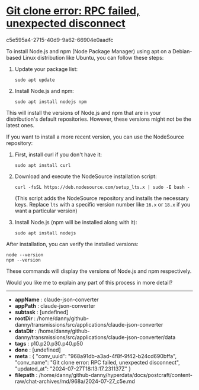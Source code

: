 # [Git clone error: RPC failed, unexpected disconnect](https://claude.ai/chat/968a91db-a3ad-4f8f-9f42-b24cd690bffa)

c5e595a4-2715-40d9-9a62-66904e0aadfc

 To install Node.js and npm (Node Package Manager) using apt on a Debian-based Linux distribution like Ubuntu, you can follow these steps:

1. Update your package list:
   ```
   sudo apt update
   ```

2. Install Node.js and npm:
   ```
   sudo apt install nodejs npm
   ```

This will install the versions of Node.js and npm that are in your distribution's default repositories. However, these versions might not be the latest ones.

If you want to install a more recent version, you can use the NodeSource repository:

1. First, install curl if you don't have it:
   ```
   sudo apt install curl
   ```

2. Download and execute the NodeSource installation script:
   ```
   curl -fsSL https://deb.nodesource.com/setup_lts.x | sudo -E bash -
   ```
   (This script adds the NodeSource repository and installs the necessary keys. Replace `lts` with a specific version number like `16.x` or `18.x` if you want a particular version)

3. Install Node.js (npm will be installed along with it):
   ```
   sudo apt install nodejs
   ```

After installation, you can verify the installed versions:

```
node --version
npm --version
```

These commands will display the versions of Node.js and npm respectively.

Would you like me to explain any part of this process in more detail?

---

* **appName** : claude-json-converter
* **appPath** : claude-json-converter
* **subtask** : [undefined]
* **rootDir** : /home/danny/github-danny/transmissions/src/applications/claude-json-converter
* **dataDir** : /home/danny/github-danny/transmissions/src/applications/claude-json-converter/data
* **tags** : p10.p20.p30.p40.p50
* **done** : [undefined]
* **meta** : {
  "conv_uuid": "968a91db-a3ad-4f8f-9f42-b24cd690bffa",
  "conv_name": "Git clone error: RPC failed, unexpected disconnect",
  "updated_at": "2024-07-27T18:13:17.231137Z"
}
* **filepath** : /home/danny/github-danny/hyperdata/docs/postcraft/content-raw/chat-archives/md/968a/2024-07-27_c5e.md